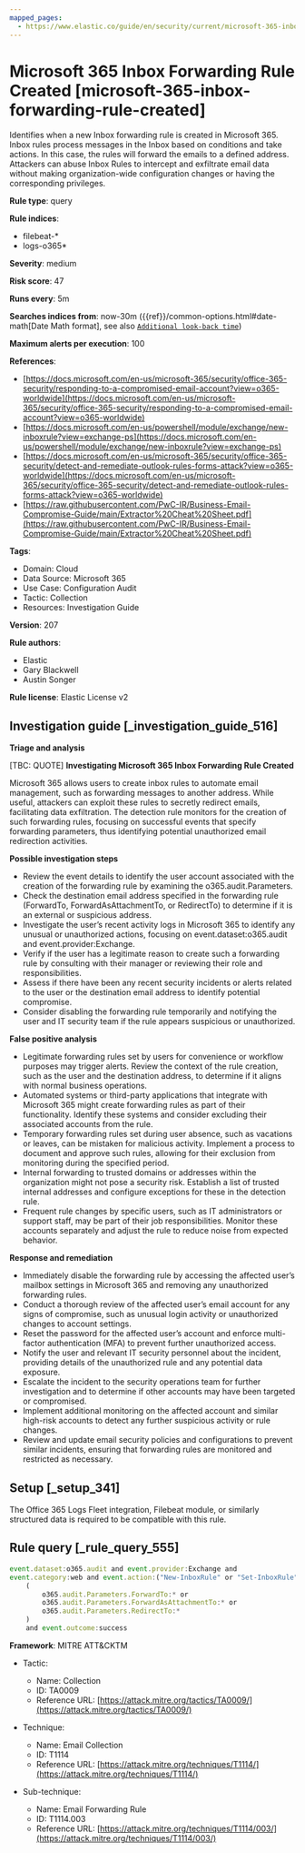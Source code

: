 ```yaml
---
mapped_pages:
  - https://www.elastic.co/guide/en/security/current/microsoft-365-inbox-forwarding-rule-created.html
---
```


# Microsoft 365 Inbox Forwarding Rule Created [microsoft-365-inbox-forwarding-rule-created]

Identifies when a new Inbox forwarding rule is created in Microsoft 365. Inbox rules process messages in the Inbox based on conditions and take actions. In this case, the rules will forward the emails to a defined address. Attackers can abuse Inbox Rules to intercept and exfiltrate email data without making organization-wide configuration changes or having the corresponding privileges.

**Rule type**: query

**Rule indices**:

* filebeat-*
* logs-o365*

**Severity**: medium

**Risk score**: 47

**Runs every**: 5m

**Searches indices from**: now-30m ({{ref}}/common-options.html#date-math[Date Math format], see also [`Additional look-back time`](docs-content://solutions/security/detect-and-alert/create-detection-rule.md#rule-schedule))

**Maximum alerts per execution**: 100

**References**:

* [https://docs.microsoft.com/en-us/microsoft-365/security/office-365-security/responding-to-a-compromised-email-account?view=o365-worldwide](https://docs.microsoft.com/en-us/microsoft-365/security/office-365-security/responding-to-a-compromised-email-account?view=o365-worldwide)
* [https://docs.microsoft.com/en-us/powershell/module/exchange/new-inboxrule?view=exchange-ps](https://docs.microsoft.com/en-us/powershell/module/exchange/new-inboxrule?view=exchange-ps)
* [https://docs.microsoft.com/en-us/microsoft-365/security/office-365-security/detect-and-remediate-outlook-rules-forms-attack?view=o365-worldwide](https://docs.microsoft.com/en-us/microsoft-365/security/office-365-security/detect-and-remediate-outlook-rules-forms-attack?view=o365-worldwide)
* [https://raw.githubusercontent.com/PwC-IR/Business-Email-Compromise-Guide/main/Extractor%20Cheat%20Sheet.pdf](https://raw.githubusercontent.com/PwC-IR/Business-Email-Compromise-Guide/main/Extractor%20Cheat%20Sheet.pdf)

**Tags**:

* Domain: Cloud
* Data Source: Microsoft 365
* Use Case: Configuration Audit
* Tactic: Collection
* Resources: Investigation Guide

**Version**: 207

**Rule authors**:

* Elastic
* Gary Blackwell
* Austin Songer

**Rule license**: Elastic License v2

## Investigation guide [_investigation_guide_516]

**Triage and analysis**

[TBC: QUOTE]
**Investigating Microsoft 365 Inbox Forwarding Rule Created**

Microsoft 365 allows users to create inbox rules to automate email management, such as forwarding messages to another address. While useful, attackers can exploit these rules to secretly redirect emails, facilitating data exfiltration. The detection rule monitors for the creation of such forwarding rules, focusing on successful events that specify forwarding parameters, thus identifying potential unauthorized email redirection activities.

**Possible investigation steps**

* Review the event details to identify the user account associated with the creation of the forwarding rule by examining the o365.audit.Parameters.
* Check the destination email address specified in the forwarding rule (ForwardTo, ForwardAsAttachmentTo, or RedirectTo) to determine if it is an external or suspicious address.
* Investigate the user’s recent activity logs in Microsoft 365 to identify any unusual or unauthorized actions, focusing on event.dataset:o365.audit and event.provider:Exchange.
* Verify if the user has a legitimate reason to create such a forwarding rule by consulting with their manager or reviewing their role and responsibilities.
* Assess if there have been any recent security incidents or alerts related to the user or the destination email address to identify potential compromise.
* Consider disabling the forwarding rule temporarily and notifying the user and IT security team if the rule appears suspicious or unauthorized.

**False positive analysis**

* Legitimate forwarding rules set by users for convenience or workflow purposes may trigger alerts. Review the context of the rule creation, such as the user and the destination address, to determine if it aligns with normal business operations.
* Automated systems or third-party applications that integrate with Microsoft 365 might create forwarding rules as part of their functionality. Identify these systems and consider excluding their associated accounts from the rule.
* Temporary forwarding rules set during user absence, such as vacations or leaves, can be mistaken for malicious activity. Implement a process to document and approve such rules, allowing for their exclusion from monitoring during the specified period.
* Internal forwarding to trusted domains or addresses within the organization might not pose a security risk. Establish a list of trusted internal addresses and configure exceptions for these in the detection rule.
* Frequent rule changes by specific users, such as IT administrators or support staff, may be part of their job responsibilities. Monitor these accounts separately and adjust the rule to reduce noise from expected behavior.

**Response and remediation**

* Immediately disable the forwarding rule by accessing the affected user’s mailbox settings in Microsoft 365 and removing any unauthorized forwarding rules.
* Conduct a thorough review of the affected user’s email account for any signs of compromise, such as unusual login activity or unauthorized changes to account settings.
* Reset the password for the affected user’s account and enforce multi-factor authentication (MFA) to prevent further unauthorized access.
* Notify the user and relevant IT security personnel about the incident, providing details of the unauthorized rule and any potential data exposure.
* Escalate the incident to the security operations team for further investigation and to determine if other accounts may have been targeted or compromised.
* Implement additional monitoring on the affected account and similar high-risk accounts to detect any further suspicious activity or rule changes.
* Review and update email security policies and configurations to prevent similar incidents, ensuring that forwarding rules are monitored and restricted as necessary.


## Setup [_setup_341]

The Office 365 Logs Fleet integration, Filebeat module, or similarly structured data is required to be compatible with this rule.


## Rule query [_rule_query_555]

```js
event.dataset:o365.audit and event.provider:Exchange and
event.category:web and event.action:("New-InboxRule" or "Set-InboxRule") and
    (
        o365.audit.Parameters.ForwardTo:* or
        o365.audit.Parameters.ForwardAsAttachmentTo:* or
        o365.audit.Parameters.RedirectTo:*
    )
    and event.outcome:success
```

**Framework**: MITRE ATT&CKTM

* Tactic:

    * Name: Collection
    * ID: TA0009
    * Reference URL: [https://attack.mitre.org/tactics/TA0009/](https://attack.mitre.org/tactics/TA0009/)

* Technique:

    * Name: Email Collection
    * ID: T1114
    * Reference URL: [https://attack.mitre.org/techniques/T1114/](https://attack.mitre.org/techniques/T1114/)

* Sub-technique:

    * Name: Email Forwarding Rule
    * ID: T1114.003
    * Reference URL: [https://attack.mitre.org/techniques/T1114/003/](https://attack.mitre.org/techniques/T1114/003/)



